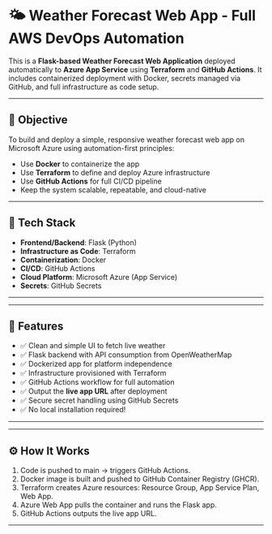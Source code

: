 # 🌤️ Weather Forecast Web App - Full AWS DevOps Automation

This is a **Flask-based Weather Forecast Web Application** deployed automatically to **Azure App Service** using **Terraform** and **GitHub Actions**. It includes containerized deployment with Docker, secrets managed via GitHub, and full infrastructure as code setup.

---

## 🎯 Objective

To build and deploy a simple, responsive weather forecast web app on Microsoft Azure using automation-first principles:

- Use **Docker** to containerize the app
- Use **Terraform** to define and deploy Azure infrastructure
- Use **GitHub Actions** for full CI/CD pipeline
- Keep the system scalable, repeatable, and cloud-native

---

## 🔧 Tech Stack

- **Frontend/Backend**: Flask (Python)
- **Infrastructure as Code**: Terraform
- **Containerization**: Docker
- **CI/CD**: GitHub Actions
- **Cloud Platform**: Microsoft Azure (App Service)
- **Secrets**: GitHub Secrets 

---

---

## 🚀 Features

- ✅ Clean and simple UI to fetch live weather
- ✅ Flask backend with API consumption from OpenWeatherMap
- ✅ Dockerized app for platform independence 
- ✅ Infrastructure provisioned with Terraform
- ✅ GitHub Actions workflow for full automation 
- ✅ Output the **live app URL** after deployment
- ✅ Secure secret handling using GitHub Secrets
- ✅ No local installation required!

---

---

## ⚙️ How It Works

1. Code is pushed to main → triggers GitHub Actions.
2. Docker image is built and pushed to GitHub Container Registry (GHCR).
3. Terraform creates Azure resources: Resource Group, App Service Plan, Web App.
4. Azure Web App pulls the container and runs the Flask app.
5. GitHub Actions outputs the live app URL.

---



